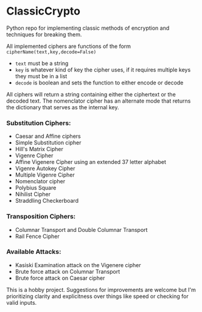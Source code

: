# ClassicCrypto
Python repo for implementing classic methods of encryption and techniques for breaking them.

All implemented ciphers are functions of the form `cipherName(text,key,decode=False)`
*  `text` must be a string
*  `key` is whatever kind of key the cipher uses, if it requires multiple keys they must be in a list
*  `decode` is boolean and sets the function to either encode or decode

All ciphers will return a string containing either the ciphertext or the decoded text.
The nomenclator cipher has an alternate mode that returns the dictionary that serves as the internal key.

### Substitution Ciphers:
* Caesar and Affine ciphers
* Simple Substitution cipher
* Hill's Matrix Cipher
* Vigenre Cipher
* Affine Vigenere Cipher using an extended 37 letter alphabet
* Vigenre Autokey Cipher
* Multiple Vigenre Cipher
* Nomenclator cipher
* Polybius Square
* Nihilist Cipher
* Straddling Checkerboard

### Transposition Ciphers:
* Columnar Transport and Double Columnar Transport
* Rail Fence Cipher

### Available Attacks:
* Kasiski Examination attack on the Vigenere cipher
* Brute force attack on Columnar Transport
* Brute force attack on Caesar cipher


This is a hobby project. Suggestions for improvements are welcome but I'm prioritizing clarity and explicitness over things like speed or checking for valid inputs.
